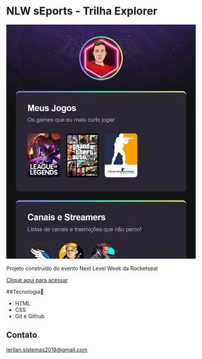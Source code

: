 # NLW sEports - Trilha Explorer

![preview](./.github/preview.png)

Projeto construído do evento Next Level Week da Rocketseat

[Clique aqui para acessar](https://jerllan-pereira.github.io/NOVA-MISSAO1/)

##Tecnologia🚀

- HTML
- CSS
- Git e Github

## Contato
jerllan.sistemas2018@gmail.com
